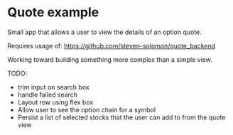 # Quote example

Small app that allows a user to view the details of an option quote.

Requires usage of: https://github.com/steven-solomon/quote_backend

Working toward building something more complex than a simple view.

TODO:
- trim input on search box 
- handle failed search
- Layout row using flex box
- Allow user to see the option chain for a symbol
- Persist a list of selected stocks that the user can add to from the quote view
